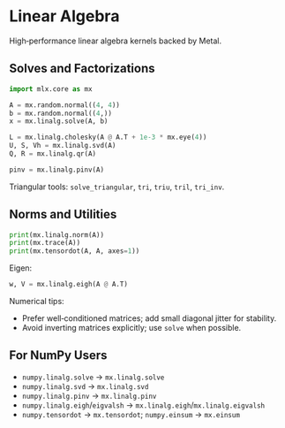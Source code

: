 # Linear Algebra

High‑performance linear algebra kernels backed by Metal.

## Solves and Factorizations

```python
import mlx.core as mx

A = mx.random.normal((4, 4))
b = mx.random.normal((4,))
x = mx.linalg.solve(A, b)

L = mx.linalg.cholesky(A @ A.T + 1e-3 * mx.eye(4))
U, S, Vh = mx.linalg.svd(A)
Q, R = mx.linalg.qr(A)

pinv = mx.linalg.pinv(A)
```

Triangular tools: `solve_triangular`, `tri`, `triu`, `tril`, `tri_inv`.

## Norms and Utilities

```python
print(mx.linalg.norm(A))
print(mx.trace(A))
print(mx.tensordot(A, A, axes=1))
```

Eigen:

```python
w, V = mx.linalg.eigh(A @ A.T)
```

Numerical tips:

- Prefer well‑conditioned matrices; add small diagonal jitter for stability.
- Avoid inverting matrices explicitly; use `solve` when possible.

## For NumPy Users

- `numpy.linalg.solve` -> `mx.linalg.solve`
- `numpy.linalg.svd` -> `mx.linalg.svd`
- `numpy.linalg.pinv` -> `mx.linalg.pinv`
- `numpy.linalg.eigh`/`eigvalsh` -> `mx.linalg.eigh`/`mx.linalg.eigvalsh`
- `numpy.tensordot` -> `mx.tensordot`; `numpy.einsum` -> `mx.einsum`

